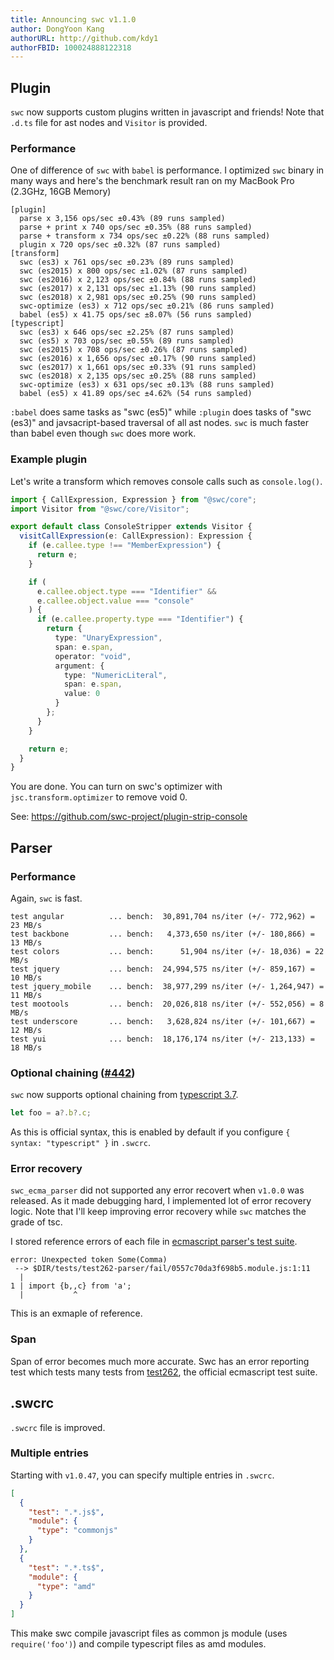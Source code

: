```yaml
---
title: Announcing swc v1.1.0
author: DongYoon Kang
authorURL: http://github.com/kdy1
authorFBID: 100024888122318
---
```


## Plugin

`swc` now supports custom plugins written in javascript and friends! Note that `.d.ts` file for ast nodes and `Visitor` is provided.

### Performance

One of difference of `swc` with `babel` is performance. I optimized `swc` binary in many ways and here's the benchmark result ran on my MacBook Pro (2.3GHz, 16GB Memory)

```
[plugin]
  parse x 3,156 ops/sec ±0.43% (89 runs sampled)
  parse + print x 740 ops/sec ±0.35% (88 runs sampled)
  parse + transform x 734 ops/sec ±0.22% (88 runs sampled)
  plugin x 720 ops/sec ±0.32% (87 runs sampled)
[transform]
  swc (es3) x 761 ops/sec ±0.23% (89 runs sampled)
  swc (es2015) x 800 ops/sec ±1.02% (87 runs sampled)
  swc (es2016) x 2,123 ops/sec ±0.84% (88 runs sampled)
  swc (es2017) x 2,131 ops/sec ±1.13% (90 runs sampled)
  swc (es2018) x 2,981 ops/sec ±0.25% (90 runs sampled)
  swc-optimize (es3) x 712 ops/sec ±0.21% (86 runs sampled)
  babel (es5) x 41.75 ops/sec ±8.07% (56 runs sampled)
[typescript]
  swc (es3) x 646 ops/sec ±2.25% (87 runs sampled)
  swc (es5) x 703 ops/sec ±0.55% (89 runs sampled)
  swc (es2015) x 708 ops/sec ±0.26% (87 runs sampled)
  swc (es2016) x 1,656 ops/sec ±0.17% (90 runs sampled)
  swc (es2017) x 1,661 ops/sec ±0.33% (91 runs sampled)
  swc (es2018) x 2,135 ops/sec ±0.25% (88 runs sampled)
  swc-optimize (es3) x 631 ops/sec ±0.13% (88 runs sampled)
  babel (es5) x 41.89 ops/sec ±4.62% (54 runs sampled)
```

`:babel` does same tasks as "swc (es5)" while `:plugin` does tasks of "swc (es3)" and javsacript-based traversal of all ast nodes. `swc` is much faster than babel even though `swc` does more work.

### Example plugin

Let's write a transform which removes console calls such as `console.log()`.

```ts
import { CallExpression, Expression } from "@swc/core";
import Visitor from "@swc/core/Visitor";

export default class ConsoleStripper extends Visitor {
  visitCallExpression(e: CallExpression): Expression {
    if (e.callee.type !== "MemberExpression") {
      return e;
    }

    if (
      e.callee.object.type === "Identifier" &&
      e.callee.object.value === "console"
    ) {
      if (e.callee.property.type === "Identifier") {
        return {
          type: "UnaryExpression",
          span: e.span,
          operator: "void",
          argument: {
            type: "NumericLiteral",
            span: e.span,
            value: 0
          }
        };
      }
    }

    return e;
  }
}
```

You are done. You can turn on swc's optimizer with `jsc.transform.optimizer` to remove void 0.

See: https://github.com/swc-project/plugin-strip-console

## Parser

### Performance

Again, `swc` is fast.

```
test angular          ... bench:  30,891,704 ns/iter (+/- 772,962) = 23 MB/s
test backbone         ... bench:   4,373,650 ns/iter (+/- 180,866) = 13 MB/s
test colors           ... bench:      51,904 ns/iter (+/- 18,036) = 22 MB/s
test jquery           ... bench:  24,994,575 ns/iter (+/- 859,167) = 10 MB/s
test jquery_mobile    ... bench:  38,977,299 ns/iter (+/- 1,264,947) = 11 MB/s
test mootools         ... bench:  20,026,818 ns/iter (+/- 552,056) = 8 MB/s
test underscore       ... bench:   3,628,824 ns/iter (+/- 101,667) = 12 MB/s
test yui              ... bench:  18,176,174 ns/iter (+/- 213,133) = 18 MB/s
```

### Optional chaining ([#442](https://github.com/swc-project/swc/issues/442))

`swc` now supports optional chaining from [typescript 3.7](https://www.typescriptlang.org/docs/handbook/release-notes/typescript-3-7.html).

```ts
let foo = a?.b?.c;
```

As this is official syntax, this is enabled by default if you configure `{ syntax: "typescript" }` in `.swcrc`.

### Error recovery

`swc_ecma_parser` did not supported any error recovert when `v1.0.0` was released. As it made debugging hard, I implemented lot of error recovery logic. Note that I'll keep improving error recovery while `swc` matches the grade of tsc.

I stored reference errors of each file in [ecmascript parser's test suite](https://github.com/swc-project/swc/tree/master/ecmascript/parser/tests/test262-error-references/fail).

```
error: Unexpected token Some(Comma)
 --> $DIR/tests/test262-parser/fail/0557c70da3f698b5.module.js:1:11
  |
1 | import {b,,c} from 'a';
  |           ^

```

This is an exmaple of reference.

### Span

Span of error becomes much more accurate. Swc has an error reporting test which tests many tests from [test262][], the official ecmascript test suite.

## .swcrc

`.swcrc` file is improved.

### Multiple entries

Starting with `v1.0.47`, you can specify multiple entries in `.swcrc`.

```json
[
  {
    "test": ".*.js$",
    "module": {
      "type": "commonjs"
    }
  },
  {
    "test": ".*.ts$",
    "module": {
      "type": "amd"
    }
  }
]
```

This make swc compile javascript files as common js module (uses `require('foo')`) and compile typescript files as amd modules.

[test262]: https://github.com/tc39/test262
